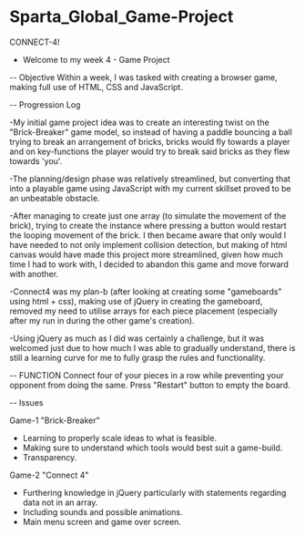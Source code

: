 # Sparta_Global_Game-Project
CONNECT-4!
- Welcome to my week 4 - Game Project

-- Objective
Within a week, I was tasked with creating a browser game, making full use of HTML, CSS and JavaScript.

-- Progression Log

-My initial game project idea was to create an interesting twist on the "Brick-Breaker" game model, so instead of having a paddle bouncing a ball trying to break an arrangement of bricks, bricks would fly towards a player and on key-functions the player would try to break said bricks as they flew towards 'you'.

-The planning/design phase was relatively streamlined, but converting that into a playable game using JavaScript with my current skillset proved to be an unbeatable obstacle.

-After managing to create just one array (to simulate the movement of the brick), trying to create the instance where pressing a button would restart the looping movement of the brick. I then became aware that only would I have needed to not only implement collision detection, but making of html canvas would have made this project more streamlined, given how much time I had to work with, I decided to abandon this game and move forward with another.

-Connect4 was my plan-b (after looking at creating some "gameboards" using html + css),
making use of jQuery in creating the gameboard,
removed my need to utilise arrays for each piece placement (especially after my run in during the other game's creation).

-Using jQuery as much as I did was certainly a challenge, but it was welcomed just due to how much I was able to gradually understand, there is still a learning curve for me to fully grasp the rules and functionality.

-- FUNCTION
Connect four of your pieces in a row while preventing your opponent from doing the same. Press "Restart" button to empty the board.

-- Issues

Game-1 "Brick-Breaker"
- Learning to properly scale ideas to what is feasible.
- Making sure to understand which tools would best suit a game-build.
- Transparency.

Game-2 "Connect 4"
- Furthering knowledge in jQuery particularly with statements regarding data not in an array.
- Including sounds and possible animations.
- Main menu screen and game over screen.
